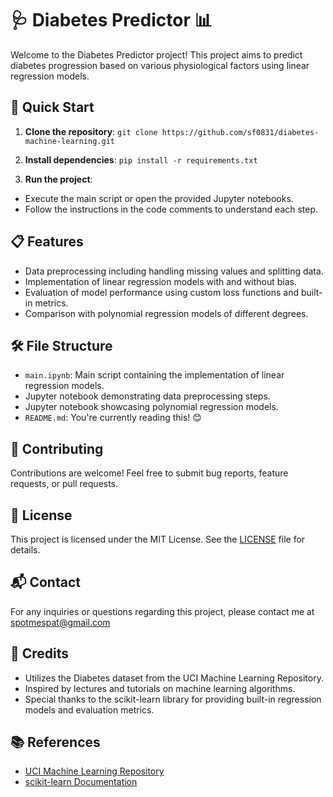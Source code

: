 # 🩺 Diabetes Predictor 📊

Welcome to the Diabetes Predictor project! This project aims to predict diabetes progression based on various physiological factors using linear regression models.

## 🚀 Quick Start

1. **Clone the repository**:
`git clone https://github.com/sf0831/diabetes-machine-learning.git`

2. **Install dependencies**:
`pip install -r requirements.txt`

3. **Run the project**:
- Execute the main script or open the provided Jupyter notebooks.
- Follow the instructions in the code comments to understand each step.

## 📋 Features

- Data preprocessing including handling missing values and splitting data.
- Implementation of linear regression models with and without bias.
- Evaluation of model performance using custom loss functions and built-in metrics.
- Comparison with polynomial regression models of different degrees.

## 🛠️ File Structure

- `main.ipynb`: Main script containing the implementation of linear regression models.
- Jupyter notebook demonstrating data preprocessing steps.
- Jupyter notebook showcasing polynomial regression models.
- `README.md`: You're currently reading this! 😊

## 🤝 Contributing

Contributions are welcome! Feel free to submit bug reports, feature requests, or pull requests.

## 📝 License

This project is licensed under the MIT License. See the [LICENSE](LICENSE) file for details.

## 📬 Contact

For any inquiries or questions regarding this project, please contact me at spotmespat@gmail.com

## 🎉 Credits

- Utilizes the Diabetes dataset from the UCI Machine Learning Repository.
- Inspired by lectures and tutorials on machine learning algorithms.
- Special thanks to the scikit-learn library for providing built-in regression models and evaluation metrics.

## 📚 References

- [UCI Machine Learning Repository](https://archive.ics.uci.edu/ml/datasets/Diabetes)
- [scikit-learn Documentation](https://scikit-learn.org/stable/documentation.html)



